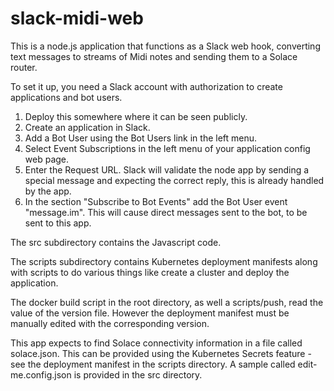# slack-midi-web

This is a node.js application that functions as a Slack web hook, converting text messages to streams of Midi notes and sending them to a Solace router.

To set it up, you need a Slack account with authorization to create applications and bot users.

1. Deploy this somewhere where it can be seen publicly.
1. Create an application in Slack.
1. Add a Bot User using the Bot Users link in the left menu.
1. Select Event Subscriptions in the left menu of your application config web page.
1. Enter the Request URL. Slack will validate the node app by sending a special message and expecting the correct reply, this is already handled by the app.
1. In the section "Subscribe to Bot Events" add the Bot User event "message.im". This will cause direct messages sent to the bot, to be sent to this app.

The src subdirectory contains the Javascript code.

The scripts subdirectory contains Kubernetes deployment manifests along with scripts to do various things like create a cluster and deploy the application.

The docker build script in the root directory, as well a scripts/push, read the value of the version file. However the deployment manifest must be manually edited with the corresponding version.

This app expects to find Solace connectivity information in a file called solace.json. This can be provided using the Kubernetes Secrets feature - see the deployment manifest in the scripts directory. A sample called edit-me.config.json is provided in the src directory.



